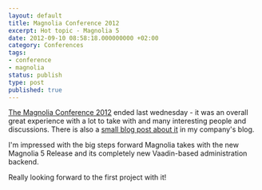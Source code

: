 ```yaml
---
layout: default
title: Magnolia Conference 2012
excerpt: Hot topic - Magnolia 5
date: 2012-09-10 08:58:18.000000000 +02:00
category: Conferences
tags:
- conference
- magnolia
status: publish
type: post
published: true
---
```


[The Magnolia Conference 2012](https://www.magnolia-cms.com/community/magnolia-conference.html) ended last wednesday - it was an overall great experience with a lot to take with and many interesting people and discussions. There is also a <a href="https://blog.namics.com/2012/09/magnolia-conference-2012.html">small blog post about it</a> in my company's blog.


I'm impressed with the big steps forward Magnolia takes with the new Magnolia 5 Release and its completely new Vaadin-based administration backend.

Really looking forward to the first project with it!

